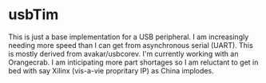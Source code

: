 # usbTim
This is just a base implementation for a USB peripheral. I am increasingly needing more speed than I can get from asynchronous serial (UART). This is mostly derived from avakar/usbcorev. I'm currently working with an Orangecrab. I am inticipating more part shortages so I am reluctant to get in bed with say Xilinx (vis-a-vie propritary IP) as China implodes.
